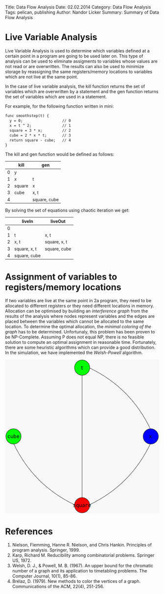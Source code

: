 Title: Data Flow Analysis
Date: 02.02.2014
Category: Data Flow Analysis
Tags: pelican, publishing
Author: Nandor Licker
Summary: Summary of Data Flow Analysis


Live Variable Analysis
======================

Live Variable Analysis is used to determine which variables defined at a certain point in a program are going to be used later on. This type of analysis can be used to eliminate assigments to variables whose values are not
read or are overwritten. The results can also be used to minimize storage by reassigning the same registers/memory locations to variables which are not live at the same point.

In the case of live variable analysis, the kill function returns the set of variables which are overwritten by a statement and the gen function returns the set of variables which are used in a statement.

For example, for the following function written in mini:

    func smoothstep(t) {
      y = 0;                  // 0
      x = t ^ 2;              // 1
      square = 3 * x;         // 2
      cube = 2 * x * t;       // 3
      return square - cube;   // 4
    }

The kill and gen function would be defined as follows:

|   | kill    | gen          |
| - | ------- | ------------ |
| 0 | y       |              |
| 1 | x       | t            |
| 2 | square  | x            |
| 3 | cube    | x, t         |
| 4 |         | square, cube |

By solving the set of equations using chaotic iteration we get:

|   | liveIn          | liveOut      |
| - | --------------- | ------------ |
| 0 |                 |              |
| 1 | t               | x, t         |
| 2 | x, t            | square, x, t |
| 3 | square, x, t    | square, cube |
| 4 | square, cube    |              |

Assignment of variables to registers/memory locations
=====================================================

If two variables are live at the same point in 2a program, they need to be allocated to different registers or they need different locations in memory. Allocation can be optimised by building an *interference graph* from the results of the analysis where nodes represent variables and the edges are placed between the variables which cannot be allocated to the same location. To determine the optimal allocation, the *minimal coloring of the graph* has to be determined. Unfortunaly, this problem has been proven to be NP-Complete. Assuming P does not equal NP, there is no feasible solution to compute an optimal assignment in reasonable time. Fortunately, there are some heuristic algorithms which can provide a good distribution. In the simulation, we have implemented the *Welsh-Powell* algorithm.

![Interference Graph](../images/igraph.png)

References
==========

1. Nielson, Flemming, Hanne R. Nielson, and Chris Hankin. Principles of program analysis. Springer, 1999.
2. Karp, Richard M. Reducibility among combinatorial problems. Springer US, 1972.
3. Welsh, D. J., & Powell, M. B. (1967). An upper bound for the chromatic number of a graph and its application to timetabling problems. The Computer Journal, 10(1), 85-86.
4. Brélaz, D. (1979). New methods to color the vertices of a graph. Communications of the ACM, 22(4), 251-256.